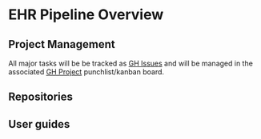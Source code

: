 # EHR Pipeline Overview

## Project Management
All major tasks will be be tracked as [GH Issues](https://github.com/Analyticsphere/ehr-pilot/issues) and will be managed in the associated [GH Project](https://github.com/orgs/Analyticsphere/projects/11/views/1) punchlist/kanban board.

## Repositories

## User guides 
